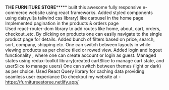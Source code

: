 ************************THE FURNITURE STORE*****************************
built this awesome fully responsive e-commerce website using react frameworks.
Added styled components using daisyui(a tailwind css library) like carousel in the home page
Implemented pagination in the products & orders page  
Used react-router-dom library to add routes like home, about, cart, orders, checkout..etc.
By clicking on products one can easily navigate to the single product page for details.
Added bunch of filters based on price, search, sort, company, shipping etc. 
One can switch between layouts in while viewing products as per choice tiled or rowed view.
Added login and logout functionality , where one can create account or login as guest.
Managed states using redux-toolkit library(created cartSlice to manage cart state, and userSlice to manage users)
One can switch between themes (light or dark) as per choice.
Used React Query library for caching data providing seamless user experiance
Do checkout my website at - https://furnitureestoree.netlify.app/
